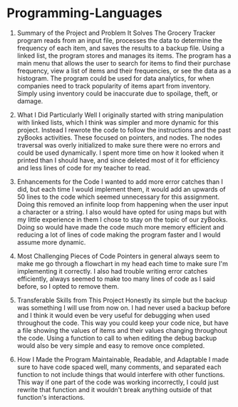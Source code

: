# Programming-Languages

1. Summary of the Project and Problem It Solves
The Grocery Tracker program reads from an input file, processes the data to determine the frequency of each item, and saves the results to a backup file. Using a linked list, the program stores and manages its items. The program has a main menu that allows the user to search for items to find their purchase frequency, view a list of items and their frequencies, or see the data as a histogram. The program could be used for data analytics, for when companies need to track popularity of items apart from inventory. Simply using inventory could be inaccurate due to spoilage, theft, or damage.

2. What I Did Particularly Well
I originally started with string manipulation with linked lists, which I think was simpler and more dynamic for this project. Instead I rewrote the code to follow the instructions and the past zyBooks activities. These focused on pointers, and nodes. The nodes traversal was overly initialized to make sure there were no errors and could be used dynamically. I spent more time on how it looked when it printed than I should have, and since deleted most of it for efficiency and less lines of code for my teacher to read.

3. Enhancements for the Code
I wanted to add more error catches than I did, but each time I would implement them, it would add an upwards of 50 lines to the code which seemed unnecessary for this assignment. Doing this removed an infinite loop from happening when the user input a character or a string. I also would have opted for using maps but with my little experience in them I chose to stay on the topic of our zyBooks. Doing so would have made the code much more memory efficient and reducing a lot of lines of code making the program faster and I would assume more dynamic.

4. Most Challenging Pieces of Code
Pointers in general always seem to make me go through a flowchart in my head each time to make sure I'm implementing it correctly. I also had trouble writing error catches efficiently, always seemed to make too many lines of code as I said before, so I opted to remove them.

5. Transferable Skills from This Project
Honestly its simple but the backup was something I will use from now on. I had never used a backup before and I think it would even be very useful for debugging when used throughout the code. This way you could keep your code nice, but have a file showing the values of items and their values changing throughout the code. Using a function to call to when editing the debug backup would also be very simple and easy to remove once completed.

6. How I Made the Program Maintainable, Readable, and Adaptable
I made sure to have code spaced well, many comments, and separated each function to not include things that would interfere with other functions. This way if one part of the code was working incorrectly, I could just rewrite that function and it wouldn't break anything outside of that function's interactions.
